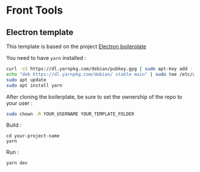 # Front Tools

## Electron template

This template is based on the project [Electron boilerplate](https://github.com/electron-react-boilerplate/electron-react-boilerplate)

You need to have `yarn` installed :

```bash
curl -sS https://dl.yarnpkg.com/debian/pubkey.gpg | sudo apt-key add -
echo "deb https://dl.yarnpkg.com/debian/ stable main" | sudo tee /etc/apt/sources.list.d/yarn.list
sudo apt update
sudo apt install yarn
```

After cloning the boilerplate, be sure to set the ownership of the repo to your user :

```bash
sudo chown -R YOUR_USERNAME YOUR_TEMPLATE_FOLDER
```

Build :

```
cd your-project-name
yarn
```

Run :

```bash
yarn dev
```